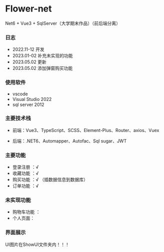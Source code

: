 # Flower-net

Net6 + Vue3 + SqlServer（大学期末作品）（前后端分离）

### 日志
+ 2022.11-12 开发
+ 2023.01-02 补充未实现的功能
+ 2023.05.02 更新
+ 2023.05.02 添加弹窗购买功能

### 使用软件
+ vscode
+ Visual Studio 2022
+ sql server 2012
### 主要技术栈

+  前端：Vue3、TypeScript、SCSS、Element-Plus、Router、axios、Vuex

+  后端：.NET6、Automapper、Autofac、Sql sugar、JWT

### 主要功能

+ 登录注册 ：√
+ 收藏功能 ：√
+ 购买功能 ：√ （插数据信息到数据库）
+ 订单功能 ：√ 

### 未实现功能
+ 购物车功能 ：
+ 个人页面：

### 界面展示

UI图片在ShowUI文件夹内！！！
